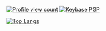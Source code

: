 <a href="https://github.com/l-y-a/l-y-a"><img alt="Profile view count" src="https://komarev.com/ghpvc/?username=l-y-a&style=for-the-badge&color=blueviolet"></a> <a href="https://keybase.io/l_y_a"><img alt="Keybase PGP" src="https://img.shields.io/keybase/pgp/l_y_a?style=for-the-badge&color=blueviolet"></a>

[![Top Langs](https://github-readme-stats-eight-virid-14.vercel.app/api/top-langs/?username=L-y-a&layout=pie&exclude_repo=github-readme-stats,freasearch,Shell&theme=dracula)](https://github.com/anuraghazra/github-readme-stats)

